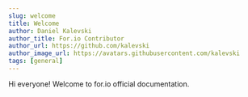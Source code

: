 ```yaml
---
slug: welcome
title: Welcome
author: Daniel Kalevski
author_title: For.io Contributor
author_url: https://github.com/kalevski
author_image_url: https://avatars.githubusercontent.com/kalevski
tags: [general]
---
```


Hi everyone! Welcome to for.io official documentation.